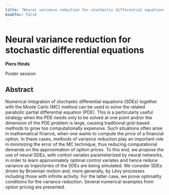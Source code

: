 ```yaml
---
title: "Neural variance reduction for stochastic differential equations"
bookToc: false
---
```


# Neural variance reduction for stochastic differential equations

**Piers Hinds**

Poster session



## Abstract

Numerical integration of stochastic differential equations (SDEs) together with the Monte Carlo (MC) method can be used to solve the related parabolic partial differential equation (PDE). This is a particularly useful strategy when the PDE needs only to be solved at one point and/or the dimension of the PDE problem is large, causing traditional grid-based methods to grow too computationally expensive. Such situations often arise in mathematical finance, when one wants to compute the price of a financial option. In these cases, methods of variance reduction play an important role in minimizing the error of the MC technique, thus reducing computational demands on the approximation of option prices. To this end, we propose the use of neural SDEs, with control variates parameterized by neural networks, in order to learn approximately optimal control variates and hence reduce variance as trajectories of the SDEs are being simulated. We consider SDEs driven by Brownian motion and, more generally, by Lévy processes including those with infinite activity. For the latter case, we prove optimality conditions for the variance reduction. Several numerical examples from option pricing are presented.


